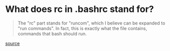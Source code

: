 # What does rc in .bashrc stand for?

> The "rc" part stands for "runcom", which I believe can be expanded to "run commands". In fact, this is exactly what the file contains, commands that bash should run.

[source](https://unix.stackexchange.com/questions/3467/what-does-rc-in-bashrc-stand-for)
